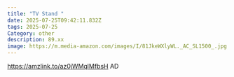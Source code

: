 ```yaml
---
title: "TV Stand "
date: 2025-07-25T09:42:11.832Z
tags: 2025-07-25
Category: other
description: 89.xx
image: https://m.media-amazon.com/images/I/81JkeWXlyWL._AC_SL1500_.jpg
---
```

 https://amzlink.to/az0jWMqlMfbsH
AD